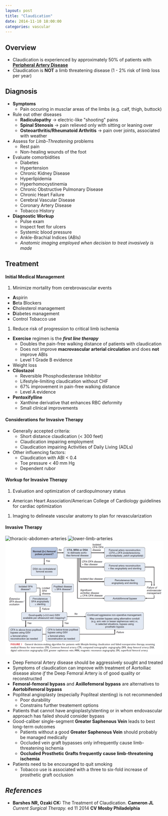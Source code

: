 ```yaml
---
layout: post
title: "Claudication"
date: 2014-11-10 18:00:00
categories: vascular
---
```


## Overview

* Claudication is experienced by approximately 50% of patients with **[Peripheral Artery Disease]()**
* Claudication is **NOT** a limb threatening disease (1 - 2% risk of limb loss per year)

## Diagnosis

* **Symptoms**
  * Pain occuring in musclar areas of the limbs (e.g. calf, thigh, buttock)
* Rule out other diseases
  * **Radiculopathy** &#8594; electric-like "shooting" pains
  * **Spinal Stenosis** &#8594; pain relieved only with sitting or leaning over
  * **Osteoarthritis/Rheumatoid Arthritis** &#8594; pain over joints, associated with weather
* Assess for *Limb-Threatening* problems
  * Rest pain
  * Non-healing wounds of the foot
* Evaluate comorbidities
  * Diabetes
  * Hypertension
  * Chronic Kidney Disease
  * Hyperlipidemia
  * Hyperhomocystinemia
  * Chronic Obstructive Pulmonary Disease
  * Chronic Heart Failure
  * Cerebral Vascular Disease
  * Coronary Artery Disease
  * Tobacco History
* **Diagnostic Workup**
  * Pulse exam
  * Inspect feet for ulcers
  * Systemic blood pressure
  * Ankle-Brachial Indices (ABIs)
  * *Anatomic imaging employed when decision to treat invasively is made*

## Treatment

#### Initial Medical Management

1. Minimize mortality from cerebrovascular events
  * **A**spirin
  * **B**eta Blockers
  * **C**holesterol management
  * **D**iabetes management
  * Control Tobacco use
1. Reduce risk of progression to critical limb ischemia
  * **Exercise** regimen is the ***first line therapy***
    * Doubles the pain-free walking distance of patients with claudication
    * Does not improve **macrovascular arterial circulation** and does **not** improve ABIs
    * Level 1 Grade B evidence
  * Weight loss
  * **Cilostazol**
    * Reversible Phosphodiesterase Inhibitor
    * Lifestyle-limiting claudication without CHF
    * 67% improvement in pain-free walking distance
    * Level A evidence
  * **Pentoxifylline**
    * Xanthine derivative that enhances RBC deformity
    * Small clinical improvements

#### Considerations for Invasive Therapy

* Generally accepted criteria:
  * Short distance claudication (&lt; 300 feet)
  * Claudication impairing employment
  * Claudication impairing Activities of Daily Living (ADLs)
* Other influencing factors:
  * Claudication with ABI &lt; 0.4
  * Toe pressure &lt; 40 mm Hg
  * Dependent rubor

#### Workup for Invasive Therapy

1. Evaluation and optimization of cardiopulmonary status
  * American Heart Association/American College of Cardiology guidelines for cardiac optimization
1. Imaging to delineate vascular anatomy to plan for revascularization

#### Invasive Therapy

<img src="/assets/2014-11-10-claudication/thoracic_abdomen_arteries.jpeg" alt="thoracic-abdomen-arteries" class="center">

<img src="/assets/2014-11-10-claudication/lower_limb_arteries.jpeg" alt="lower-limb-arteries" class="center">

<img src="/assets/2014-11-10-claudication/claudication_treatment.png" alt="claudication-algorithm" class="center">

* Deep Femoral Artery disease should be aggressively sought and treated
* Symptoms of claudication can improve with treatment of Aortoiliac disease alone *if* the Deep Femoral Artery is of good quality or reconstructed
* **Femoral-femoral bypass** and **Axillofemoral bypass** are alternatives to **Aortobifemoral bypass**
* Popliteal angioplasty (especially Popliteal stenting) is not recommended
  * Poor durability
  * Constrains further treatement options
* Patients that cannot have angioplasty/stenting or in whom endovascular approach has failed should consider bypass
* Good-caliber single-segment **Greater Saphenous Vein** leads to best long-term outcomes
  * Patients without a good **Greater Saphenous Vein** should probably be managed medically
  * Occluded vein graft bypasses only infrequently cause limb-threatening ischemia
  * **Occluded Prosthetic Grafts frequently cause limb-threatening ischemia**
* Patients need to be encouraged to quit smoking
  * Tobacco use is associated with a three to six-fold increase of prosthetic graft occlusion

## *References*
* **Barshes NR, Ozaki CK:** The Treatment of Claudication. **Cameron JL** *Current Surgical Therapy.* ed 11 2014 **CV Mosby Philadelphia**
